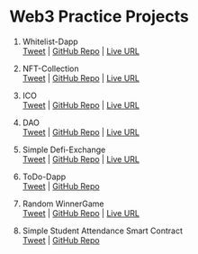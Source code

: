 # Web3 Practice Projects

1. Whitelist-Dapp \
[Tweet](https://twitter.com/PratikBhangire/status/1493929001643315200) |
[GitHub Repo](https://github.com/pratikbhangire123/whitelist-dapp) |
[Live URL](https://whitelist-dapp-lilac-psi.vercel.app) 

2. NFT-Collection \
[Tweet](https://twitter.com/PratikBhangire/status/1496060943327174657) |
[GitHub Repo](https://github.com/pratikbhangire123/NFT-Collection) |
[Live URL](https://nft-collection-nine-weld.vercel.app) 

3. ICO \
[Tweet](https://twitter.com/PratikBhangire/status/1496149372085891074) |
[GitHub Repo](https://github.com/pratikbhangire123/ICO) |
[Live URL](https://ico-tau.vercel.app) 

4. DAO \
[Tweet](https://twitter.com/PratikBhangire/status/1496801979380944902) |
[GitHub Repo](https://github.com/pratikbhangire123/DAO) |
[Live URL](https://dao-xi.vercel.app) 

5. Simple Defi-Exchange \
[Tweet](https://twitter.com/PratikBhangire/status/1498250449358848002) |
[GitHub Repo](https://github.com/pratikbhangire123/Defi-Exchange) |
[Live URL](https://defi-exchange-one.vercel.app) 

6. ToDo-Dapp \
[Tweet](https://twitter.com/PratikBhangire/status/1502599597595967495) |
[GitHub Repo](https://github.com/pratikbhangire123/ToDoDapp)

7. Random WinnerGame \
[Tweet](https://twitter.com/PratikBhangire/status/1506270246969409539) |
[GitHub Repo](https://github.com/pratikbhangire123/RandomWinnerGame) |
[Live URL](https://random-winner-game-theta.vercel.app) 

8. Simple Student Attendance Smart Contract \
[Tweet](https://twitter.com/PratikBhangire/status/1511626093807435776) |
[GitHub Repo](https://github.com/pratikbhangire123/StudentAttendanceSystem)
